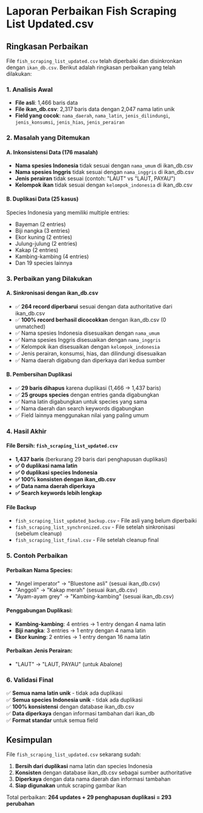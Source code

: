 # Laporan Perbaikan Fish Scraping List Updated.csv

## Ringkasan Perbaikan

File `fish_scraping_list_updated.csv` telah diperbaiki dan disinkronkan dengan `ikan_db.csv`. Berikut adalah ringkasan perbaikan yang telah dilakukan:

### 1. Analisis Awal
- **File asli**: 1,466 baris data
- **File ikan_db.csv**: 2,317 baris data dengan 2,047 nama latin unik
- **Field yang cocok**: `nama_daerah`, `nama_latin`, `jenis_dilindungi`, `jenis_konsumsi`, `jenis_hias`, `jenis_perairan`

### 2. Masalah yang Ditemukan

#### A. Inkonsistensi Data (176 masalah)
- **Nama spesies Indonesia** tidak sesuai dengan `nama_umum` di ikan_db.csv
- **Nama spesies Inggris** tidak sesuai dengan `nama_inggris` di ikan_db.csv  
- **Jenis perairan** tidak sesuai (contoh: "LAUT" vs "LAUT, PAYAU")
- **Kelompok ikan** tidak sesuai dengan `kelompok_indonesia` di ikan_db.csv

#### B. Duplikasi Data (25 kasus)
Species Indonesia yang memiliki multiple entries:
- Bayeman (2 entries)
- Biji nangka (3 entries)
- Ekor kuning (2 entries)
- Julung-julung (2 entries)
- Kakap (2 entries)
- Kambing-kambing (4 entries)
- Dan 19 species lainnya

### 3. Perbaikan yang Dilakukan

#### A. Sinkronisasi dengan ikan_db.csv
- ✅ **264 record diperbarui** sesuai dengan data authoritative dari ikan_db.csv
- ✅ **100% record berhasil dicocokkan** dengan ikan_db.csv (0 unmatched)
- ✅ Nama spesies Indonesia disesuaikan dengan `nama_umum`
- ✅ Nama spesies Inggris disesuaikan dengan `nama_inggris`
- ✅ Kelompok ikan disesuaikan dengan `kelompok_indonesia`
- ✅ Jenis perairan, konsumsi, hias, dan dilindungi disesuaikan
- ✅ Nama daerah digabung dan diperkaya dari kedua sumber

#### B. Pembersihan Duplikasi
- ✅ **29 baris dihapus** karena duplikasi (1,466 → 1,437 baris)
- ✅ **25 groups species** dengan entries ganda digabungkan
- ✅ Nama latin digabungkan untuk species yang sama
- ✅ Nama daerah dan search keywords digabungkan
- ✅ Field lainnya menggunakan nilai yang paling umum

### 4. Hasil Akhir

#### File Bersih: `fish_scraping_list_updated.csv`
- **1,437 baris** (berkurang 29 baris dari penghapusan duplikasi)
- **✅ 0 duplikasi nama latin**
- **✅ 0 duplikasi species Indonesia** 
- **✅ 100% konsisten dengan ikan_db.csv**
- **✅ Data nama daerah diperkaya**
- **✅ Search keywords lebih lengkap**

#### File Backup
- `fish_scraping_list_updated_backup.csv` - File asli yang belum diperbaiki
- `fish_scraping_list_synchronized.csv` - File setelah sinkronisasi (sebelum cleanup)
- `fish_scraping_list_final.csv` - File setelah cleanup final

### 5. Contoh Perbaikan

#### Perbaikan Nama Species:
- "Angel imperator" → "Bluestone asli" (sesuai ikan_db.csv)
- "Anggoli" → "Kakap merah" (sesuai ikan_db.csv)
- "Ayam-ayam grey" → "Kambing-kambing" (sesuai ikan_db.csv)

#### Penggabungan Duplikasi:
- **Kambing-kambing**: 4 entries → 1 entry dengan 4 nama latin
- **Biji nangka**: 3 entries → 1 entry dengan 4 nama latin
- **Ekor kuning**: 2 entries → 1 entry dengan 16 nama latin

#### Perbaikan Jenis Perairan:
- "LAUT" → "LAUT, PAYAU" (untuk Abalone)

### 6. Validasi Final

✅ **Semua nama latin unik** - tidak ada duplikasi  
✅ **Semua species Indonesia unik** - tidak ada duplikasi  
✅ **100% konsistensi** dengan database ikan_db.csv  
✅ **Data diperkaya** dengan informasi tambahan dari ikan_db  
✅ **Format standar** untuk semua field  

## Kesimpulan

File `fish_scraping_list_updated.csv` sekarang sudah:
1. **Bersih dari duplikasi** nama latin dan species Indonesia
2. **Konsisten** dengan database ikan_db.csv sebagai sumber authoritative
3. **Diperkaya** dengan data nama daerah dan informasi tambahan
4. **Siap digunakan** untuk scraping gambar ikan

Total perbaikan: **264 updates + 29 penghapusan duplikasi = 293 perubahan**